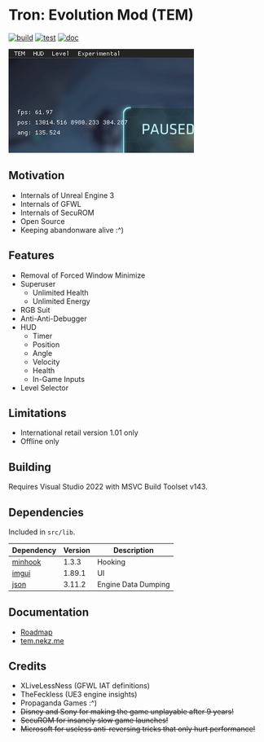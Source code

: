 # Tron: Evolution Mod (TEM)

[![build](https://github.com/NeKzor/tem/actions/workflows/build.yml/badge.svg)](https://github.com/NeKzor/tem/actions/workflows/build.yml)
[![test](https://github.com/NeKzor/tem/actions/workflows/test.yml/badge.svg)](https://github.com/NeKzor/tem/actions/workflows/test.yml)
[![doc](https://github.com/NeKzor/tem/actions/workflows/doc.yml/badge.svg)](https://github.com/NeKzor/tem/actions/workflows/doc.yml)

![tem.gif](/doc/src/images/tem.gif)

## Motivation

- Internals of Unreal Engine 3
- Internals of GFWL
- Internals of SecuROM
- Open Source
- Keeping abandonware alive :^)

## Features

- Removal of Forced Window Minimize
- Superuser
	- Unlimited Health
	- Unlimited Energy
- RGB Suit
- Anti-Anti-Debugger
- HUD
	- Timer
	- Position
	- Angle
	- Velocity
	- Health
	- In-Game Inputs
- Level Selector

## Limitations

- International retail version 1.01 only
- Offline only

## Building

Requires Visual Studio 2022 with MSVC Build Toolset v143.

## Dependencies

Included in `src/lib`.

|Dependency|Version|Description|
|---|---|---|
|[minhook][]|1.3.3|Hooking|
|[imgui][]|1.89.1|UI|
|[json][]|3.11.2|Engine Data Dumping|

## Documentation

- [Roadmap][]
- [tem.nekz.me][]

## Credits

- XLiveLessNess (GFWL IAT definitions)
- TheFeckless (UE3 engine insights)
- Propaganda Games :^)
- ~~Disney and Sony for making the game unplayable after 9 years!~~
- ~~SecuROM for insanely slow game launches!~~
- ~~Microsoft for useless anti-reversing tricks that only hurt performance!~~

[minhook]: https://github.com/TsudaKageyu/minhook
[imgui]: https://github.com/ocornut/imgui
[json]: https://github.com/nlohmann/json
[Roadmap]: https://github.com/users/NeKzor/projects/1/views/1
[tem.nekz.me]: https://tem.nekz.me
